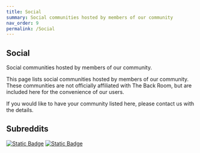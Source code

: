 ```yaml
---
title: Social
summary: Social communities hosted by members of our community
nav_order: 9
permalink: /Social
---
```



## Social

Social communities hosted by members of our community.

This page lists social communities hosted by members of our community. These communities are not officially affiliated with The Back Room, but are included here for the convenience of our users.

If you would like to have your community listed here, please contact us with the details.

## Subreddits

[![Static Badge](https://img.shields.io/badge/r%2FNSFW_Hentai_AI-darkorange?style=plastic&logo=reddit&logoColor=white&logoSize=auto&label=reddit&labelColor=black&color=red)](https://www.reddit.com/r/NSFW_Hentai_AI) [![Static Badge](https://img.shields.io/badge/r%2FRanma%20Hentai-red?style=plastic&logo=reddit&logoColor=white&logoSize=auto&label=reddit&labelColor=black&color=red)](https://www.reddit.com/r/Ranma_Hentai)
